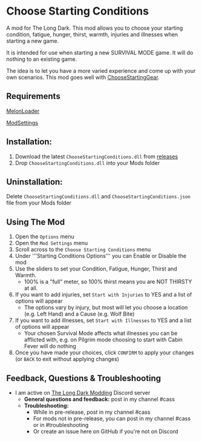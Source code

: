 # Choose Starting Conditions
A mod for The Long Dark. 
This mod allows you to choose your starting condition, fatigue, hunger, thirst, warmth, injuries and illnesses when starting a new game. 

It is intended for use when starting a new SURVIVAL MODE game. It will do nothing to an existing game.

The idea is to let you have a more varied experience and come up with your own scenarios. 
This mod goes well with [ChooseStartingGear](https://github.com/GruffCassquatch/ChooseStartingGear). 

## Requirements
[MelonLoader](https://github.com/HerpDerpinstine/MelonLoader/releases/latest/download/MelonLoader.Installer.exe) 
 
[ModSettings](https://github.com/zeobviouslyfakeacc/ModSettings/releases)

## Installation:
1. Download the latest ```ChooseStartingConditions.dll``` from [releases](https://github.com/GruffCassquatch/ChooseStartingConditions/releases)
2. Drop ```ChooseStartingConditions.dll``` into your Mods folder

## Uninstallation:
Delete ```ChooseStartingConditions.dll``` and ```ChooseStartingConditions.json``` file from your Mods folder

## Using The Mod
1. Open the ```Options``` menu
2. Open the ```Mod Settings``` menu
3. Scroll across to the ```Choose Starting Conditions``` menu
4. Under '''Starting Conditions Options''' you can Enable or Disable the mod 
5. Use the sliders to set your Condition, Fatigue, Hunger, Thirst and Warmth. 
    * 100% is a "full" meter, so 100% thirst means you are NOT THIRSTY at all.
6. If you want to add injuries, set ```Start with Injuries``` to YES and a list of options will appear
    * The options vary by injury, but most will let you choose a location (e.g. Left Hand) and a Cause (e.g. Wolf Bite)
7. If you want to add illnesses, set ```Start with Illnesses``` to YES and a list of options will appear
    * Your chosen Survival Mode affects what illnesses you can be afflicted with, e.g. on Pilgrim mode choosing to start with Cabin Fever will do nothing
8. Once you have made your choices, click ```CONFIRM``` to apply your changes (or ```BACK``` to exit without applying changes)

## Feedback, Questions & Troubleshooting
* I am active on [The Long Dark Modding](https://discord.gg/QvFE7VV4WZ) Discord server
	* **General questions and feedback:** post in my channel #cass
	* **Troubleshooting:** 
		* While in pre-release, post in my channel #cass 
		* For mods not in pre-release, you can post in my channel #cass or in #troubleshooting 
		* Or create an issue here on GitHub if you're not on Discord
